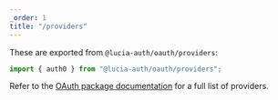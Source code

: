 ```yaml
---
_order: 1
title: "/providers"
---
```


These are exported from `@lucia-auth/oauth/providers`:

```ts
import { auth0 } from "@lucia-auth/oauth/providers";
```

Refer to the [OAuth package documentation]() for a full list of providers.